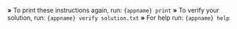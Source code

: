  __»__ To print these instructions again, run: `{appname} print`
 __»__ To verify your solution, run: `{appname} verify solution.txt`
 __»__ For help run: `{appname} help`
